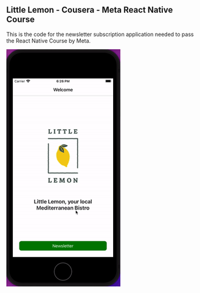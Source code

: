 ## Little Lemon - Cousera - Meta React Native Course

This is the code for the newsletter subscription application needed to pass the React Native Course by Meta.

![](little_lemon.gif)
